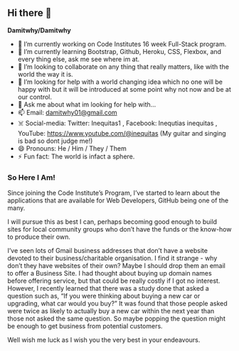 ## Hi there 👋


**Damitwhy/Damitwhy**

- 🔭 I’m currently working on Code Institutes 16 week Full-Stack program.
- 🌱 I’m currently learning Bootstrap, Github, Heroku, CSS, Flexbox, and every thing else, ask me see where im at.
- 👯 I’m looking to collaborate on any thing that really matters, like with the world the way it is.
- 🤔 I’m looking for help with a world changing idea which no one will be happy with but it will be introduced at some point why not now and be at our control.
- 💬 Ask me about what im looking for help with...
- 📫 Email: damitwhy01@gmail.com
- ☠️ Social-media: Twitter: Inequitas1 , Facebook: Inequtias inequitas , YouTube: https://www.youtube.com/@inequitas (My guitar and singing is bad so dont judge me!)
- 😄 Pronouns: He / Him / They / Them
- ⚡ Fun fact: The world is infact a sphere.

### So Here I Am!

Since joining the Code Institute’s Program, I’ve started to learn about the applications that are available for Web Developers, GitHub being one of the many.

I will pursue this as best I can, perhaps becoming good enough to build sites for local community groups who don’t have the funds or the know-how to produce their own.

I’ve seen lots of Gmail business addresses that don’t have a website devoted to their business/charitable organisation. I find it strange - why don’t they have websites of their own? Maybe I should drop them an email to offer a Business Site. I had thought about buying up domain names before offering service, but that could be really costly if I got no interest. However, I recently learned that there was a study done that asked a question such as, “If you were thinking about buying a new car or upgrading, what car would you buy?” It was found that those people asked were twice as likely to actually buy a new car within the next year than those not asked the same question. So maybe popping the question might be enough to get business from potential customers.

Well wish me luck as I wish you the very best in your endeavours. 
